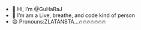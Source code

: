 - 👋 Hi, I’m @GuHaRaJ
- 👀 I’m am a Live, breathe, and code kind of person
- 😄 Pronouns:ZLATANSTA...🔥🔥🔥🔥🔥🔥🔥


<!---
GuHaRaJ/GuHaRaJ is a ✨ special ✨ repository because its `README.md` (this file) appears on your GitHub profile.
You can click the Preview link to take a look at your changes.
--->
